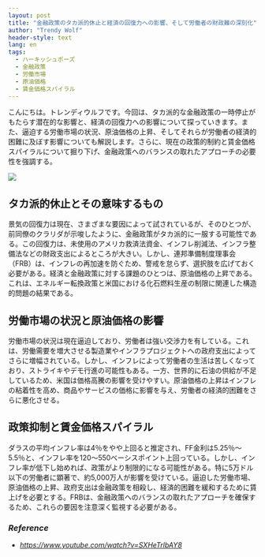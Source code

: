 ```yaml
---
layout: post
title: "金融政策のタカ派的休止と経済の回復力への影響、そして労働者の財政難の深刻化"
author: "Trendy Wolf"
header-style: text
lang: en
tags:
  - ハーキッシュポーズ
  - 金融政策
  - 労働市場
  - 原油価格
  - 賃金価格スパイラル
---
```


こんにちは。トレンディウルフです。今回は、タカ派的な金融政策の一時停止がもたらす潜在的な影響と、経済の回復力への影響について探っていきます。また、逼迫する労働市場の状況、原油価格の上昇、そしてそれらが労働者の経済的困難に及ぼす影響についても解説します。さらに、現在の政策的制約と賃金価格スパイラルについて掘り下げ、金融政策へのバランスの取れたアプローチの必要性を強調する。

<img
    src="https://i.ytimg.com/vi/SXHeTrlbAY8/hqdefault.jpg"
/>


## タカ派的休止とその意味するもの
景気の回復力は現在、さまざまな要因によって試されているが、そのひとつが、前同僚のクラリダが示唆したように、金融政策がタカ派的に一服する可能性である。この回復力は、未使用のアメリカ救済法資金、インフレ削減法、インフラ整備法などの財政支出によるところが大きい。しかし、連邦準備制度理事会（FRB）は、インフレの再加速を防ぐため、警戒を怠らず、選択肢を広げておく必要がある。経済と金融政策に対する課題のひとつは、原油価格の上昇である。これは、エネルギー転換政策と米国における化石燃料生産の制限に関連した構造的問題の結果である。

## 労働市場の状況と原油価格の影響
労働市場の状況は現在逼迫しており、労働者は強い交渉力を有している。これは、労働需要を増大させる製造業やインフラプロジェクトへの政府支出によってさらに増幅されている。しかし、インフレによって労働者の生活は苦しくなっており、ストライキやデモ行進の可能性もある。一方、世界的に石油の供給が不足しているため、米国は価格高騰の影響を受けやすい。原油価格の上昇はインフレの粘着性を高め、商品やサービスの価格に影響を与え、労働者の経済的困難をさらに悪化させる。

## 政策抑制と賃金価格スパイラル
ダラスの平均インフレ率は4％をやや上回ると推定され、FF金利は5.25％～5.5％と、インフレ率を120～550ベーシスポイント上回っている。しかし、インフレ率が低下し始めれば、政策がより制限的になる可能性がある。特に5万ドル以下の労働者に顕著で、約5,000万人が影響を受けている。逼迫した労働市場、原油価格の上昇、政府支出は金融政策を相殺し、経済的困難を緩和するために賃上げを必要とする。FRBは、金融政策へのバランスの取れたアプローチを確保するため、これらの要因を注意深く監視する必要がある。


### _Reference_
- _https://www.youtube.com/watch?v=SXHeTrlbAY8_

